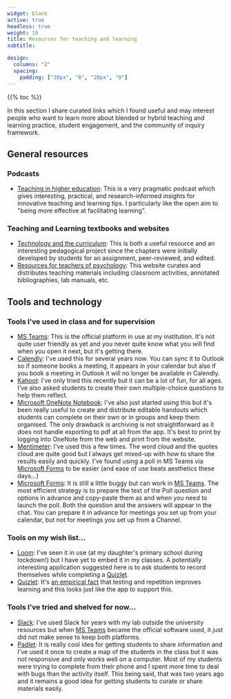 ```yaml
---
widget: blank
active: true
headless: true
weight: 10
title: Resources for teaching and learning
subtitle:

design:
  columns: "2"
  spacing:
    padding: ["20px", "0", "20px", "0"]
---
```


{{% toc %}}

In this section I share curated links which I found useful and may interest people who want to learn more about blended or hybrid teaching and learning practice, student engagement, and the community of inquiry framework.

## General resources

### Podcasts

- [Teaching in higher education](https://teachinginhighered.com/episodes/): This is a very pragmatic podcast which gives interesting, practical, and research-informed insights for innovative teaching and learning tips. I particularly like the open aim to "being more effective at facilitating learning".

### Teaching and Learning textbooks and websites

- [Technology and the curriculum](https://techandcurriculum.pressbooks.com): This is both a useful  resource and an interesting pedagogical project since the chapters were initially developed by students for an assignment, peer-reviewed, and edited.
- [Resources for teachers of psychology](https://teachpsych.org/): This website curates and distributes teaching materials including classroom activities, annotated bibliographies, lab manuals, etc.

## Tools and technology

### Tools I've used in class and for supervision

- [MS Teams](https://www.microsoft.com/en-gb/microsoft-teams/group-chat-software): This is the official platform in use at my institution. It's not quite user friendly as yet and you never quite know what you will find when you open it next, but it's getting there.
- [Calendly](https://calendly.com): I've used this for several years now. You can sync it to Outlook so if someone books a meeting, it appears in your calendar but also if you book a meeting in Outlook it will no longer be available in Calendly.
- [Kahoot](https://kahoot.com): I've only tried this recently but it can be a lot of fun, for all ages. I've also asked students to create their own multiple-choice questions to help them reflect.
- [Microsoft OneNote Notebook](https://www.microsoft.com/en-GB/education/products/onenote/default.aspx?culture=en-gb&country=GB): I've also just started using this but it's been really useful to create and distribute editable handouts which students can complete on their own or in groups and keep them organised. The only drawback is archiving is not straightforward as it does not handle exporting to pdf at all from the app. It's best to print by logging into OneNote from the web and print from the website.
- [Mentimeter](https://www.mentimeter.com/): I've used this a few times. The word cloud and the quotes cloud are quite good but I always get mixed-up with how to share the results easily and quickly.  I've found using a poll in MS Teams via [Microsoft Forms](https://support.microsoft.com/en-us/forms) to be easier (and ease of use beats aesthetics these days...)
- [Microsoft Forms](https://support.microsoft.com/en-us/forms): It is still a little buggy but can work in [MS Teams](https://www.microsoft.com/en-gb/microsoft-teams/group-chat-software). The most efficient strategy is to prepare the text of the Poll question and options in advance and copy-paste them as and when you need to launch the poll. Both the question and the answers will appear in the chat. You can prepare it in advance for meetings you set up from your calendar, but not for meetings you set up from a Channel.

### Tools on my wish list...
- [Loom](https://www.loom.com/education): I've seen it in use (at my daughter's primary school during lockdown!) but I have yet to embed it in my classes. A potentially interesting application suggested here is to ask students to record themselves while completing a [Quizlet](https://quizlet.com/en-gb).
- [Quizlet](https://quizlet.com/en-gb): It's [an empirical fact](https://link.springer.com/article/10.3758/BF03194052) that testing and repetition improves learning and this looks just like the app to support this. 

### Tools I've tried and shelved for now...
- [Slack](https://slack.com/intl/en-gb/): I've used Slack for years with my lab outside the university resources but when [MS Teams](https://www.microsoft.com/en-gb/microsoft-teams/group-chat-software) became the official software used, it just did not make sense to keep both platforms.
- [Padlet](https://en-gb.padlet.com/): It is really cool idea for getting students to share information and I've used it once to create a map of the students in the class but it was not responsive and only works well on a computer. Most of my students were trying to complete from their phone and I spent more time to deal with bugs than the activity itself. This being said, that was two years ago and it remains a good idea for getting students to curate or share materials easily.

